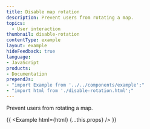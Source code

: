 ```yaml
---
title: Disable map rotation
description: Prevent users from rotating a map.
topics:
  - User interaction
thumbnail: disable-rotation
contentType: example
layout: example
hideFeedback: true
language:
- JavaScript
products:
- Documentation
prependJs:
- "import Example from '../../components/example';"
- "import html from './disable-rotation.html';"
---
```


Prevent users from rotating a map.

{{ <Example html={html} {...this.props} /> }}
